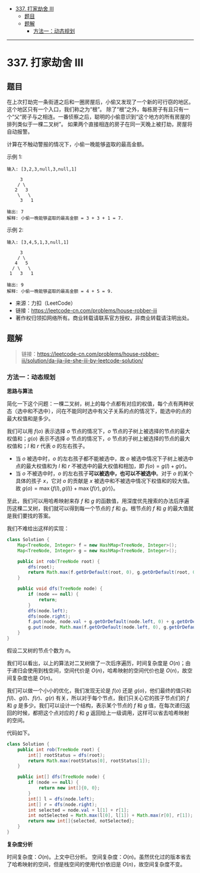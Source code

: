 - [337. 打家劫舍 III](#337-打家劫舍-iii)
  - [题目](#题目)
  - [题解](#题解)
    - [方法一：动态规划](#方法一动态规划)

------------------------------

# 337. 打家劫舍 III

## 题目

在上次打劫完一条街道之后和一圈房屋后，小偷又发现了一个新的可行窃的地区。这个地区只有一个入口，我们称之为“根”。 除了“根”之外，每栋房子有且只有一个“父“房子与之相连。一番侦察之后，聪明的小偷意识到“这个地方的所有房屋的排列类似于一棵二叉树”。 如果两个直接相连的房子在同一天晚上被打劫，房屋将自动报警。

计算在不触动警报的情况下，小偷一晚能够盗取的最高金额。

示例 1:

```
输入: [3,2,3,null,3,null,1]

     3
    / \
   2   3
    \   \ 
     3   1

输出: 7 
解释: 小偷一晚能够盗取的最高金额 = 3 + 3 + 1 = 7.
```

示例 2:

```
输入: [3,4,5,1,3,null,1]

     3
    / \
   4   5
  / \   \ 
 1   3   1

输出: 9
解释: 小偷一晚能够盗取的最高金额 = 4 + 5 = 9.
```

- 来源：力扣（LeetCode）
- 链接：https://leetcode-cn.com/problems/house-robber-iii
- 著作权归领扣网络所有。商业转载请联系官方授权，非商业转载请注明出处。


## 题解

> 链接：https://leetcode-cn.com/problems/house-robber-iii/solution/da-jia-jie-she-iii-by-leetcode-solution/

### 方法一：动态规划

**思路与算法**

简化一下这个问题：一棵二叉树，树上的每个点都有对应的权值，每个点有两种状态（选中和不选中），问在不能同时选中有父子关系的点的情况下，能选中的点的最大权值和是多少。

我们可以用 $f(o)$ 表示选择 $o$ 节点的情况下，$o$ 节点的子树上被选择的节点的最大权值和；$g(o)$ 表示不选择 $o$ 节点的情况下，$o$ 节点的子树上被选择的节点的最大权值和；$l$ 和 $r$ 代表 $o$ 的左右孩子。

- 当 $o$ 被选中时，$o$ 的左右孩子都不能被选中，故 $o$ 被选中情况下子树上被选中点的最大权值和为 $l$ 和 $r$ 不被选中的最大权值和相加，即 $f(o) = g(l) + g(r)$。
- 当 $o$ 不被选中时，$o$ 的左右孩子**可以被选中，也可以不被选中**。对于 $o$ 的某个具体的孩子 $x$，它对 $o$ 的贡献是 $x$ 被选中和不被选中情况下权值和的较大值。故 $g(o) = \max \{ f(l) , g(l)\}+\max\{ f(r) , g(r) \}$。

至此，我们可以用哈希映射来存 $f$ 和 $g$ 的函数值，用深度优先搜索的办法后序遍历这棵二叉树，我们就可以得到每一个节点的 $f$ 和 $g$。根节点的 $f$ 和 $g$ 的最大值就是我们要找的答案。

我们不难给出这样的实现：

```java
class Solution {
    Map<TreeNode, Integer> f = new HashMap<TreeNode, Integer>();
    Map<TreeNode, Integer> g = new HashMap<TreeNode, Integer>();

    public int rob(TreeNode root) {
        dfs(root);
        return Math.max(f.getOrDefault(root, 0), g.getOrDefault(root, 0));
    }

    public void dfs(TreeNode node) {
        if (node == null) {
            return;
        }
        dfs(node.left);
        dfs(node.right);
        f.put(node, node.val + g.getOrDefault(node.left, 0) + g.getOrDefault(node.right, 0));
        g.put(node, Math.max(f.getOrDefault(node.left, 0), g.getOrDefault(node.left, 0)) + Math.max(f.getOrDefault(node.right, 0), g.getOrDefault(node.right, 0)));
    }
}
```

假设二叉树的节点个数为 $n$。

我们可以看出，以上的算法对二叉树做了一次后序遍历，时间复杂度是 $O(n)$；由于递归会使用到栈空间，空间代价是 $O(n)$，哈希映射的空间代价也是 $O(n)$，故空间复杂度也是 $O(n)$。

我们可以做一个小小的优化，我们发现无论是 $f(o)$ 还是 $g(o)$，他们最终的值只和 $f(l)$、$g(l)$、$f(r)$、$g(r)$ 有关，所以对于每个节点，我们只关心它的孩子节点们的 $f$ 和 $g$ 是多少。我们可以设计一个结构，表示某个节点的 $f$ 和 $g$ 值，在每次递归返回的时候，都把这个点对应的 $f$ 和 $g$ 返回给上一级调用，这样可以省去哈希映射的空间。

代码如下。

```java
class Solution {
    public int rob(TreeNode root) {
        int[] rootStatus = dfs(root);
        return Math.max(rootStatus[0], rootStatus[1]);
    }

    public int[] dfs(TreeNode node) {
        if (node == null) {
            return new int[]{0, 0};
        }
        int[] l = dfs(node.left);
        int[] r = dfs(node.right);
        int selected = node.val + l[1] + r[1];
        int notSelected = Math.max(l[0], l[1]) + Math.max(r[0], r[1]);
        return new int[]{selected, notSelected};
    }
}
```

**复杂度分析**

时间复杂度：$O(n)$。上文中已分析。
空间复杂度：$O(n)$。虽然优化过的版本省去了哈希映射的空间，但是栈空间的使用代价依旧是 $O(n)$，故空间复杂度不变。
